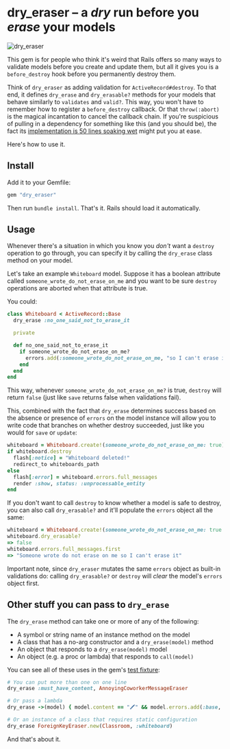# dry_eraser – a _dry_ run before you _erase_ your models

![dry_eraser](https://github.com/searls/dry_eraser/assets/79303/5dd8375e-c513-4f27-a90c-d74a2acaa62e)

This gem is for people who think it's weird that Rails offers so many ways to
validate models before you create and update them, but all it gives you is a
`before_destroy` hook before you permanently destroy them.

Think of `dry_eraser` as adding validation for `ActiveRecord#destroy`. To that
end, it defines `dry_erase` and `dry_erasable?` methods for your models that
behave similarly to `validates` and `valid?`. This way, you won't have to
remember how to register a `before_destroy` callback. Or that `throw(:abort)` is
the magical incantation to cancel the callback chain. If you're suspicious of
pulling in a dependency for something like this (and you should be), the fact
its [implementation is 50 lines soaking wet](lib/dry_eraser.rb) might put you at
ease.

Here's how to use it.

## Install

Add it to your Gemfile:

```ruby
gem "dry_eraser"
```

Then run `bundle install`. That's it. Rails should load it automatically.

## Usage

Whenever there's a situation in which you know you _don't_ want a `destroy`
operation to go through, you can specify it by calling the `dry_erase` class
method on your model.

Let's take an example `Whiteboard` model. Suppose it has a boolean attribute
called `someone_wrote_do_not_erase_on_me` and you want to be sure `destroy` operations
are aborted when that attribute is true.

You could:

```ruby
class Whiteboard < ActiveRecord::Base
  dry_erase :no_one_said_not_to_erase_it

  private

  def no_one_said_not_to_erase_it
    if someone_wrote_do_not_erase_on_me?
      errors.add(:someone_wrote_do_not_erase_on_me, "so I can't erase it")
    end
  end
end
```

This way, whenever `someone_wrote_do_not_erase_on_me?` is true, `destroy` will
return `false` (just like `save` returns false when validations fail).

This, combined with the fact that `dry_erase` determines success based on the
absence or presence of `errors` on the model instance will allow you to write
code that branches on whether destroy succeeded, just like you would for `save`
or `update`:

```ruby
whiteboard = Whiteboard.create!(someone_wrote_do_not_erase_on_me: true)
if whiteboard.destroy
  flash[:notice] = "Whiteboard deleted!"
  redirect_to whiteboards_path
else
  flash[:error] = whiteboard.errors.full_messages
  render :show, status: :unprocessable_entity
end
```

If you don't want to call `destroy` to know whether a model is safe to destroy,
you can also call `dry_erasable?` and it'll populate the `errors` object all
the same:

```ruby
whiteboard = Whiteboard.create!(someone_wrote_do_not_erase_on_me: true
whiteboard.dry_erasable?
=> false
whiteboard.errors.full_messages.first
=> "Someone wrote do not erase on me so I can't erase it"
```

Important note, since `dry_eraser` mutates the same `errors` object as built-in
validations do: calling `dry_erasable?` or `destroy` will _clear_ the model's
`errors` object first.

## Other stuff you can pass to `dry_erase`

The `dry_erase` method can take one or more of any of the following:

* A symbol or string name of an instance method on the model
* A class that has a no-arg constructor and a `dry_erase(model)` method
* An object that responds to a `dry_erase(model)` model
* An object (e.g. a proc or lambda) that responds to `call(model)`

You can see all of these uses in the gem's [test fixture](test/fixtures.rb):

```ruby
# You can put more than one on one line
dry_erase :must_have_content, AnnoyingCoworkerMessageEraser

# Or pass a lambda
dry_erase ->(model) { model.content == "🖍️" && model.errors.add(:base, "No crayon, c'mon!") }

# Or an instance of a class that requires static configuration
dry_erase ForeignKeyEraser.new(Classroom, :whiteboard)
```

And that's about it.
